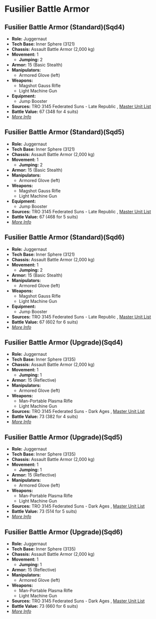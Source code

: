 # Fusilier Battle Armor 

## Fusilier Battle Armor (Standard)(Sqd4) 

- **Role:** Juggernaut 
- **Tech Base:** Inner Sphere (3121) 
- **Chassis:** Assault Battle Armor (2,000 kg) 
- **Movement:** 1 
  - **Jumping:** 2 
- **Armor:** 15 (Basic Stealth) 
- **Manipulators:** 
  - Armored Glove (left) 
- **Weapons:** 
  - Magshot Gauss Rifle 
  - Light Machine Gun 
- **Equipment:** 
  - Jump Booster 
- **Sources:** TRO 3145 Federated Suns - Late Republic , [Master Unit List](http://masterunitlist.info/Unit/Details/6309) 
- **Battle Value:** 67 (348 for 4 suits) 
- [*More Info*](fusilier_battle_armor/fusilier_battle_armor_standardsqd4.md) 

## Fusilier Battle Armor (Standard)(Sqd5) 

- **Role:** Juggernaut 
- **Tech Base:** Inner Sphere (3121) 
- **Chassis:** Assault Battle Armor (2,000 kg) 
- **Movement:** 1 
  - **Jumping:** 2 
- **Armor:** 15 (Basic Stealth) 
- **Manipulators:** 
  - Armored Glove (left) 
- **Weapons:** 
  - Magshot Gauss Rifle 
  - Light Machine Gun 
- **Equipment:** 
  - Jump Booster 
- **Sources:** TRO 3145 Federated Suns - Late Republic , [Master Unit List](http://masterunitlist.info/Unit/Details/8734) 
- **Battle Value:** 67 (468 for 5 suits) 
- [*More Info*](fusilier_battle_armor/fusilier_battle_armor_standardsqd5.md) 

## Fusilier Battle Armor (Standard)(Sqd6) 

- **Role:** Juggernaut 
- **Tech Base:** Inner Sphere (3121) 
- **Chassis:** Assault Battle Armor (2,000 kg) 
- **Movement:** 1 
  - **Jumping:** 2 
- **Armor:** 15 (Basic Stealth) 
- **Manipulators:** 
  - Armored Glove (left) 
- **Weapons:** 
  - Magshot Gauss Rifle 
  - Light Machine Gun 
- **Equipment:** 
  - Jump Booster 
- **Sources:** TRO 3145 Federated Suns - Late Republic , [Master Unit List](http://masterunitlist.info/Unit/Details/9097) 
- **Battle Value:** 67 (602 for 6 suits) 
- [*More Info*](fusilier_battle_armor/fusilier_battle_armor_standardsqd6.md) 

## Fusilier Battle Armor (Upgrade)(Sqd4) 

- **Role:** Juggernaut 
- **Tech Base:** Inner Sphere (3135) 
- **Chassis:** Assault Battle Armor (2,000 kg) 
- **Movement:** 1 
  - **Jumping:** 1 
- **Armor:** 15 (Reflective) 
- **Manipulators:** 
  - Armored Glove (left) 
- **Weapons:** 
  - Man-Portable Plasma Rifle 
  - Light Machine Gun 
- **Sources:** TRO 3145 Federated Suns - Dark Ages , [Master Unit List](http://masterunitlist.info/Unit/Details/6310) 
- **Battle Value:** 73 (382 for 4 suits) 
- [*More Info*](fusilier_battle_armor/fusilier_battle_armor_upgradesqd4.md) 

## Fusilier Battle Armor (Upgrade)(Sqd5) 

- **Role:** Juggernaut 
- **Tech Base:** Inner Sphere (3135) 
- **Chassis:** Assault Battle Armor (2,000 kg) 
- **Movement:** 1 
  - **Jumping:** 1 
- **Armor:** 15 (Reflective) 
- **Manipulators:** 
  - Armored Glove (left) 
- **Weapons:** 
  - Man-Portable Plasma Rifle 
  - Light Machine Gun 
- **Sources:** TRO 3145 Federated Suns - Dark Ages , [Master Unit List](http://masterunitlist.info/Unit/Details/8735) 
- **Battle Value:** 73 (514 for 5 suits) 
- [*More Info*](fusilier_battle_armor/fusilier_battle_armor_upgradesqd5.md) 

## Fusilier Battle Armor (Upgrade)(Sqd6) 

- **Role:** Juggernaut 
- **Tech Base:** Inner Sphere (3135) 
- **Chassis:** Assault Battle Armor (2,000 kg) 
- **Movement:** 1 
  - **Jumping:** 1 
- **Armor:** 15 (Reflective) 
- **Manipulators:** 
  - Armored Glove (left) 
- **Weapons:** 
  - Man-Portable Plasma Rifle 
  - Light Machine Gun 
- **Sources:** TRO 3145 Federated Suns - Dark Ages , [Master Unit List](http://masterunitlist.info/Unit/Details/9098) 
- **Battle Value:** 73 (660 for 6 suits) 
- [*More Info*](fusilier_battle_armor/fusilier_battle_armor_upgradesqd6.md) 

